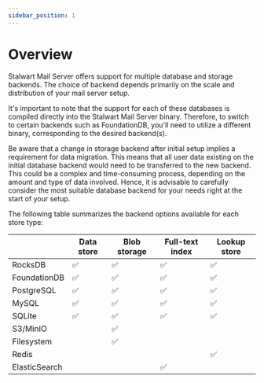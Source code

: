```yaml
---
sidebar_position: 1
---
```


# Overview

Stalwart Mail Server offers support for multiple database and storage backends. The choice of backend depends primarily on the scale and distribution of your mail server setup. 

It's important to note that the support for each of these databases is compiled directly into the Stalwart Mail Server binary. Therefore, to switch to certain backends such as FoundationDB, you'll need to utilize a different binary, corresponding to the desired backend(s).

Be aware that a change in storage backend after initial setup implies a requirement for data migration. This means that all user data existing on the initial database backend would need to be transferred to the new backend. This could be a complex and time-consuming process, depending on the amount and type of data involved. Hence, it is advisable to carefully consider the most suitable database backend for your needs right at the start of your setup. 

The following table summarizes the backend options available for each store type:

|              | Data store         | Blob storage       | Full-text index    | Lookup store       |
|--------------|--------------------|--------------------|--------------------|--------------------|
| RocksDB      | :white_check_mark: | :white_check_mark: | :white_check_mark: | :white_check_mark: |
| FoundationDB | :white_check_mark: | :white_check_mark: | :white_check_mark: | :white_check_mark: |
| PostgreSQL   | :white_check_mark: | :white_check_mark: | :white_check_mark: | :white_check_mark: |
| MySQL        | :white_check_mark: | :white_check_mark: | :white_check_mark: | :white_check_mark: |
| SQLite       | :white_check_mark: | :white_check_mark: | :white_check_mark: | :white_check_mark: |
| S3/MinIO     |                    | :white_check_mark: |                    |                    |
| Filesystem   |                    | :white_check_mark: |                    |                    |
| Redis        |                    |                    |                    | :white_check_mark: |
| ElasticSearch|                    |                    | :white_check_mark: |                    |




